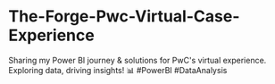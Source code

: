 # The-Forge-Pwc-Virtual-Case-Experience
Sharing my Power BI journey &amp; solutions for PwC's virtual experience. Exploring data, driving insights! 📊 #PowerBI #DataAnalysis
